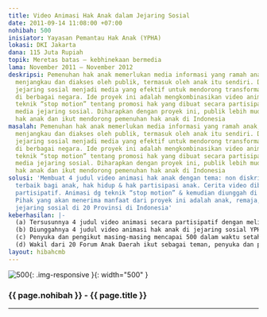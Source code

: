 ```yaml
---
title: Video Animasi Hak Anak dalam Jejaring Sosial
date: 2011-09-14 11:08:00 +07:00
nohibah: 500
inisiator: Yayasan Pemantau Hak Anak (YPHA)
lokasi: DKI Jakarta
dana: 115 Juta Rupiah
topik: Meretas batas – kebhinekaan bermedia
lama: November 2011 – November 2012
deskripsi: Pemenuhan hak anak memerlukan media informasi yang ramah anak, serta mampu
  menjangkau dan diakses oleh publik, termasuk oleh anak itu sendiri. Di sisi lain,
  jejaring sosial menjadi media yang efektif untuk mendorong transformasi sosial politik
  di berbagai negara. Ide proyek ini adalah mengkombinasikan video animasi dengan
  teknik “stop motion” tentang promosi hak yang dibuat secara partisipatif dengan
  media jejaring sosial. Diharapkan dengan proyek ini, publik lebih mudah memahami
  hak anak dan ikut mendorong pemenuhan hak anak di Indonesia
masalah: Pemenuhan hak anak memerlukan media informasi yang ramah anak, serta mampu
  menjangkau dan diakses oleh publik, termasuk oleh anak itu sendiri. Di sisi lain,
  jejaring sosial menjadi media yang efektif untuk mendorong transformasi sosial politik
  di berbagai negara. Ide proyek ini adalah mengkombinasikan video animasi dengan
  teknik “stop motion” tentang promosi hak yang dibuat secara partisipatif dengan
  media jejaring sosial. Diharapkan dengan proyek ini, publik lebih mudah memahami
  hak anak dan ikut mendorong pemenuhan hak anak di Indonesia
solusi: 'Membuat 4 judul video animasi hak anak dengan tema: non diskriminasi, kepentingan
  terbaik bagi anak, hak hidup & hak partisipasi anak. Cerita video dibuat secara
  partisipatif. Animasi dg teknik “stop motion” & kemudian diunggah di jejaring sosial.
  Pihak yang akan menerima manfaat dari proyek ini adalah anak, remaja, dewasa pengguna
  jejaring sosial di 20 Provinsi di Indonesia'
keberhasilan: |-
  (a) Tersusunnya 4 judul video animasi secara partisipatif dengan melibatkan 4 komunitas anak di Jakarta
  (b) Diunggahnya 4 judul video animasi hak anak di jejaring sosial YPHA
  (c) Penyuka dan pengikut masing-masing mencapai 500 dalam waktu setahun
  (d) Wakil dari 20 Forum Anak Daerah ikut sebagai teman, penyuka dan pengikut dalam waktu setahun
layout: hibahcmb
---
```


![500](/static/img/hibahcmb/500.png){: .img-responsive }{: width="500" }

### {{ page.nohibah }} - {{ page.title }}

---
